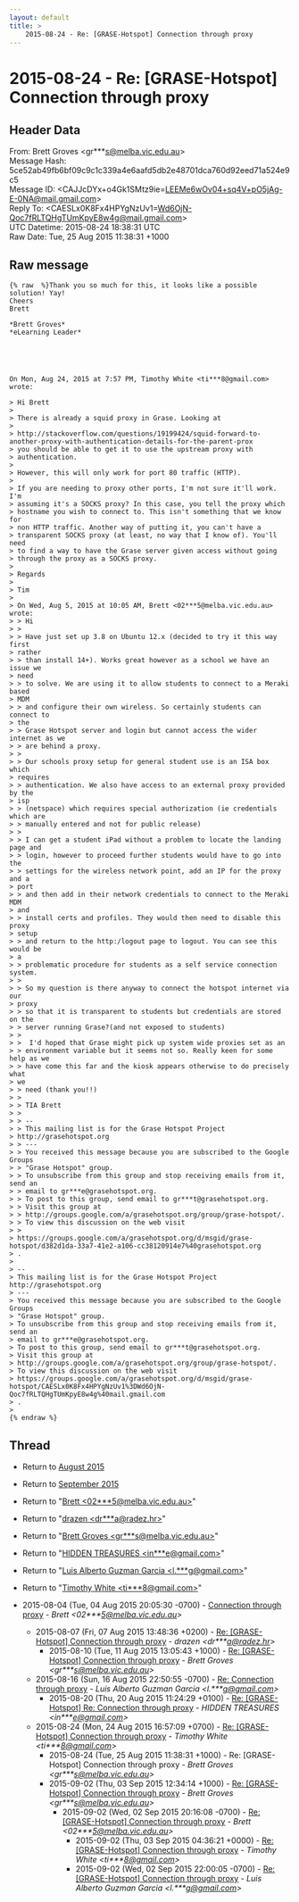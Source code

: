 ```yaml
---
layout: default
title: >
    2015-08-24 - Re: [GRASE-Hotspot] Connection through proxy
---
```


# 2015-08-24 - Re: [GRASE-Hotspot] Connection through proxy

## Header Data

From: Brett Groves \<gr***s@melba.vic.edu.au\><br>
Message Hash: 5ce52ab49fb6bf09c9c1c339a4e6aafd5db2e48701dca760d92eed71a524e9c5<br>
Message ID: \<CAJJcDYx+o4Gk1SMtz9ie=LEEMe6wOv04+sq4V+pO5jAg-E-0NA@mail.gmail.com\><br>
Reply To: \<CAESLx0K8Fx4HPYgNzUv1=Wd6OjN-Qoc7fRLTQHgTUmKpyE8w4g@mail.gmail.com\><br>
UTC Datetime: 2015-08-24 18:38:31 UTC<br>
Raw Date: Tue, 25 Aug 2015 11:38:31 +1000<br>

## Raw message

```
{% raw  %}Thank you so much for this, it looks like a possible solution! Yay!
Cheers
Brett

*Brett Groves*
*eLearning Leader*





On Mon, Aug 24, 2015 at 7:57 PM, Timothy White <ti***8@gmail.com> wrote:

> Hi Brett
>
> There is already a squid proxy in Grase. Looking at
>
> http://stackoverflow.com/questions/19199424/squid-forward-to-another-proxy-with-authentication-details-for-the-parent-prox
> you should be able to get it to use the upstream proxy with
> authentication.
>
> However, this will only work for port 80 traffic (HTTP).
>
> If you are needing to proxy other ports, I'm not sure it'll work. I'm
> assuming it's a SOCKS proxy? In this case, you tell the proxy which
> hostname you wish to connect to. This isn't something that we know for
> non HTTP traffic. Another way of putting it, you can't have a
> transparent SOCKS proxy (at least, no way that I know of). You'll need
> to find a way to have the Grase server given access without going
> through the proxy as a SOCKS proxy.
>
> Regards
>
> Tim
>
> On Wed, Aug 5, 2015 at 10:05 AM, Brett <02***5@melba.vic.edu.au> wrote:
> > Hi
> >
> > Have just set up 3.8 on Ubuntu 12.x (decided to try it this way first
> rather
> > than install 14+). Works great however as a school we have an issue we
> need
> > to solve. We are using it to allow students to connect to a Meraki based
> MDM
> > and configure their own wireless. So certainly students can connect to
> the
> > Grase Hotspot server and login but cannot access the wider internet as we
> > are behind a proxy.
> >
> > Our schools proxy setup for general student use is an ISA box which
> requires
> > authentication. We also have access to an external proxy provided by the
> isp
> > (netspace) which requires special authorization (ie credentials which are
> > manually entered and not for public release)
> >
> > I can get a student iPad without a problem to locate the landing page and
> > login, however to proceed further students would have to go into the
> > settings for the wireless network point, add an IP for the proxy and a
> port
> > and then add in their network credentials to connect to the Meraki MDM
> and
> > install certs and profiles. They would then need to disable this proxy
> setup
> > and return to the http:/logout page to logout. You can see this would be
> a
> > problematic procedure for students as a self service connection system.
> >
> > So my question is there anyway to connect the hotspot internet via our
> proxy
> > so that it is transparent to students but credentials are stored on the
> > server running Grase?(and not exposed to students)
> >
> >  I'd hoped that Grase might pick up system wide proxies set as an
> > environment variable but it seems not so. Really keen for some help as we
> > have come this far and the kiosk appears otherwise to do precisely what
> we
> > need (thank you!!)
> >
> > TIA Brett
> >
> > --
> > This mailing list is for the Grase Hotspot Project
> http://grasehotspot.org
> > ---
> > You received this message because you are subscribed to the Google Groups
> > "Grase Hotspot" group.
> > To unsubscribe from this group and stop receiving emails from it, send an
> > email to gr***e@grasehotspot.org.
> > To post to this group, send email to gr***t@grasehotspot.org.
> > Visit this group at
> > http://groups.google.com/a/grasehotspot.org/group/grase-hotspot/.
> > To view this discussion on the web visit
> >
> https://groups.google.com/a/grasehotspot.org/d/msgid/grase-hotspot/d382d1da-33a7-41e2-a106-cc38120914e7%40grasehotspot.org
> .
>
> --
> This mailing list is for the Grase Hotspot Project http://grasehotspot.org
> ---
> You received this message because you are subscribed to the Google Groups
> "Grase Hotspot" group.
> To unsubscribe from this group and stop receiving emails from it, send an
> email to gr***e@grasehotspot.org.
> To post to this group, send email to gr***t@grasehotspot.org.
> Visit this group at
> http://groups.google.com/a/grasehotspot.org/group/grase-hotspot/.
> To view this discussion on the web visit
> https://groups.google.com/a/grasehotspot.org/d/msgid/grase-hotspot/CAESLx0K8Fx4HPYgNzUv1%3DWd6OjN-Qoc7fRLTQHgTUmKpyE8w4g%40mail.gmail.com
> .
>
{% endraw %}
```

## Thread

+ Return to [August 2015](/archive/2015/08)
+ Return to [September 2015](/archive/2015/09)

+ Return to "[Brett <02***5<span>@</span>melba.vic.edu.au>](/authors/02___5_at_melba_vic_edu_au)"
+ Return to "[drazen <dr***a<span>@</span>radez.hr>](/authors/dr___a_at_radez_hr)"
+ Return to "[Brett Groves <gr***s<span>@</span>melba.vic.edu.au>](/authors/gr___s_at_melba_vic_edu_au)"
+ Return to "[HIDDEN TREASURES <in***e<span>@</span>gmail.com>](/authors/in___e_at_gmail_com)"
+ Return to "[Luis Alberto Guzman Garcia <l.***g<span>@</span>gmail.com>](/authors/l____g_at_gmail_com)"
+ Return to "[Timothy White <ti***8<span>@</span>gmail.com>](/authors/ti___8_at_gmail_com)"

+ 2015-08-04 (Tue, 04 Aug 2015 20:05:30 -0700) - [Connection through proxy](/archive/2015/08/c620410473ce8429953b62f30d391ea4da2dd9c50b3931d1854551e63f49b5f5) - _Brett \<02***5@melba.vic.edu.au\>_
  + 2015-08-07 (Fri, 07 Aug 2015 13:48:36 +0200) - [Re: [GRASE-Hotspot] Connection through proxy](/archive/2015/08/233702ea7a7b1f4e27c4eb9330ea36683e895f762a7ddd479a52d67578ca1e19) - _drazen \<dr***a@radez.hr\>_
    + 2015-08-10 (Tue, 11 Aug 2015 13:05:43 +1000) - [Re: [GRASE-Hotspot] Connection through proxy](/archive/2015/08/7e19db72076a7567fd4af8f2fed6785af36380f060cd547d7fa52cafbaf0b7ee) - _Brett Groves \<gr***s@melba.vic.edu.au\>_
  + 2015-08-16 (Sun, 16 Aug 2015 22:50:55 -0700) - [Re: Connection through proxy](/archive/2015/08/0fe3231c7434204f7b7b2c6480d6a7d509143e2b2108f78ae3e7139a7253be53) - _Luis Alberto Guzman Garcia \<l.***g@gmail.com\>_
    + 2015-08-20 (Thu, 20 Aug 2015 11:24:29 +0100) - [Re: [GRASE-Hotspot] Re: Connection through proxy](/archive/2015/08/8737dfbd2b12befef9057104d091377931ea197afe80c3a8309204165f7dff25) - _HIDDEN TREASURES \<in***e@gmail.com\>_
  + 2015-08-24 (Mon, 24 Aug 2015 16:57:09 +0700) - [Re: [GRASE-Hotspot] Connection through proxy](/archive/2015/08/e06fc7646e7eebeae560d275efb8104b0e9751ab4a479cb1841553b49d8db0dc) - _Timothy White \<ti***8@gmail.com\>_
    + 2015-08-24 (Tue, 25 Aug 2015 11:38:31 +1000) - Re: [GRASE-Hotspot] Connection through proxy - _Brett Groves \<gr***s@melba.vic.edu.au\>_
    + 2015-09-02 (Thu, 03 Sep 2015 12:34:14 +1000) - [Re: [GRASE-Hotspot] Connection through proxy](/archive/2015/09/22bcf5300b1728d736472571d594a6810f6bb46ec4b853c220901f560aaa7243) - _Brett Groves \<gr***s@melba.vic.edu.au\>_
      + 2015-09-02 (Wed, 02 Sep 2015 20:16:08 -0700) - [Re: [GRASE-Hotspot] Connection through proxy](/archive/2015/09/fed9e34a885610d35a6ad661a8bfb128212ab39dc8a223b9039be2b0bbcb1539) - _Brett \<02***5@melba.vic.edu.au\>_
        + 2015-09-02 (Thu, 03 Sep 2015 04:36:21 +0000) - [Re: [GRASE-Hotspot] Connection through proxy](/archive/2015/09/154c57e0f5c53996816322484bead3ada9c067b8a67e0abcc48e88dcbe0260d1) - _Timothy White \<ti***8@gmail.com\>_
        + 2015-09-02 (Wed, 02 Sep 2015 22:00:05 -0700) - [Re: [GRASE-Hotspot] Connection through proxy](/archive/2015/09/d900aa4ce80ec9b51c04d5463ba77d17f314edc89fa8f9d753ced7cf19bb009f) - _Luis Alberto Guzman Garcia \<l.***g@gmail.com\>_


